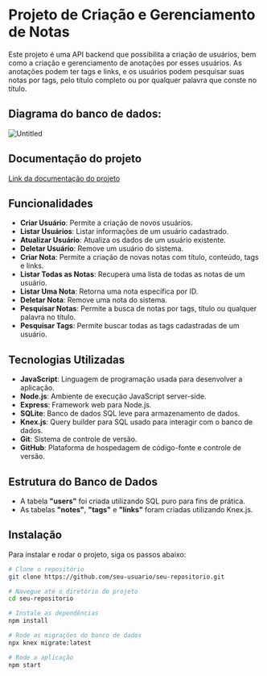 # Projeto de Criação e Gerenciamento de Notas

Este projeto é uma API backend que possibilita a criação de usuários, bem como a criação e gerenciamento de anotações por esses usuários. As anotações podem ter tags e links, e os usuários podem pesquisar suas notas por tags, pelo título completo ou por qualquer palavra que conste no título.

## Diagrama do banco de dados:
![Untitled](https://github.com/erickromao/api-creation-users-CRUD/assets/123843702/5a1d5250-c7e3-44ac-ad1f-0f47dba2c237)

## Documentação do projeto
[Link da documentação do projeto](https://github.com/erickromao/api-creation-users-CRUD/files/15445246/API-NotesAndTags-2024.1.pdf)



## Funcionalidades

- **Criar Usuário**: Permite a criação de novos usuários.
- **Listar Usuários**: Listar informações de um usuário cadastrado.
- **Atualizar Usuário**: Atualiza os dados de um usuário existente.
- **Deletar Usuário**: Remove um usuário do sistema.
- **Criar Nota**: Permite a criação de novas notas com título, conteúdo, tags e links.
- **Listar Todas as Notas**: Recupera uma lista de todas as notas de um usuário.
- **Listar Uma Nota**: Retorna uma nota específica por ID.
- **Deletar Nota**: Remove uma nota do sistema.
- **Pesquisar Notas**: Permite a busca de notas por tags, título ou qualquer palavra no título.
- **Pesquisar Tags**: Permite buscar todas as tags cadastradas de um usuário.

## Tecnologias Utilizadas

- **JavaScript**: Linguagem de programação usada para desenvolver a aplicação.
- **Node.js**: Ambiente de execução JavaScript server-side.
- **Express**: Framework web para Node.js.
- **SQLite**: Banco de dados SQL leve para armazenamento de dados.
- **Knex.js**: Query builder para SQL usado para interagir com o banco de dados.
- **Git**: Sistema de controle de versão.
- **GitHub**: Plataforma de hospedagem de código-fonte e controle de versão.

## Estrutura do Banco de Dados

- A tabela **"users"** foi criada utilizando SQL puro para fins de prática.
- As tabelas **"notes"**, **"tags"** e **"links"** foram criadas utilizando Knex.js.

## Instalação

Para instalar e rodar o projeto, siga os passos abaixo:

```bash
# Clone o repositório
git clone https://github.com/seu-usuario/seu-repositorio.git

# Navegue até o diretório do projeto
cd seu-repositorio

# Instale as dependências
npm install

# Rode as migrações do banco de dados
npx knex migrate:latest

# Rode a aplicação
npm start
